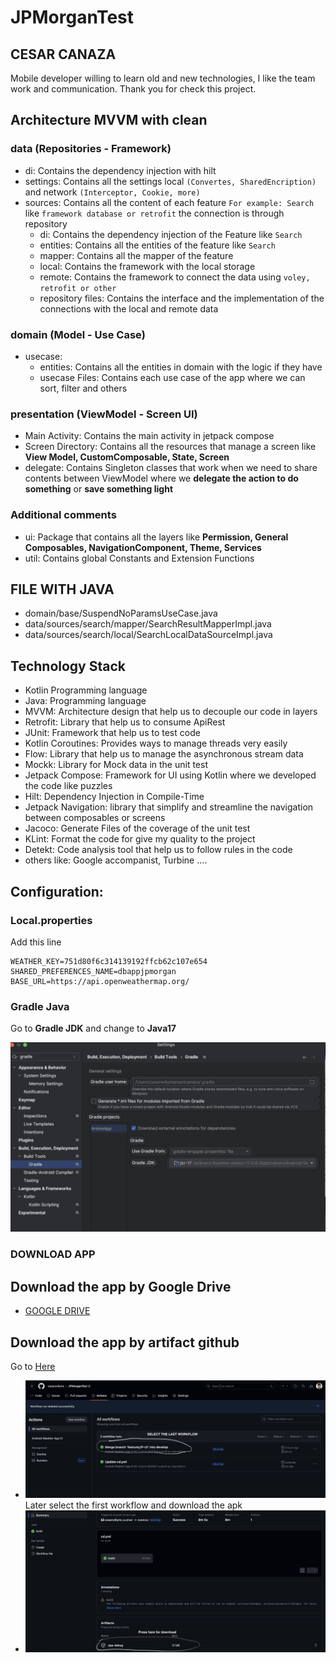 # JPMorganTest
## CESAR CANAZA

Mobile developer willing to learn old and new technologies, I like the team work and communication.
Thank you for check this project.

## Architecture MVVM with clean

### data (Repositories - Framework)
 - di: Contains the dependency injection with hilt
 - settings: Contains all the settings local `(Convertes, SharedEncription)` and network `(Interceptor, Cookie, more)`
 - sources: Contains all the content of each feature `For example: Search` like `framework database or retrofit` the connection is through repository
   - di: Contains the dependency injection of the Feature like `Search`
   - entities: Contains all the entities of the feature like `Search`
   - mapper: Contains all the mapper of the feature
   - local: Contains the framework with the local storage
   - remote: Contains the framework to connect the data using `voley, retrofit or other`
   - repository files: Contains the interface and the implementation of the connections with the local and remote data
### domain (Model - Use Case)
 - usecase:
   - entities: Contains all the entities in domain with the logic if they have
   - usecase Files:  Contains each use case of the app where we can sort, filter  and others
### presentation (ViewModel - Screen UI)
 - Main Activity: Contains the main activity in jetpack compose
 - Screen Directory: Contains all the resources that manage a screen like **View Model, CustomComposable, State, Screen**
 - delegate: Contains Singleton classes that work when we need to share contents between ViewModel where we **delegate the action to do something** or **save something light**
### Additional comments
  - ui: Package that contains all the layers like **Permission, General Composables, NavigationComponent, Theme, Services**
  - util: Contains global Constants and Extension Functions 
## FILE WITH JAVA
- domain/base/SuspendNoParamsUseCase.java
- data/sources/search/mapper/SearchResultMapperImpl.java
- data/sources/search/local/SearchLocalDataSourceImpl.java
## Technology Stack
 - Kotlin  Programming language
 - Java:  Programming language
 - MVVM:  Architecture design that help us to decouple our code in layers
 - Retrofit:  Library that help us to consume ApiRest
 - JUnit: Framework that help us to test code 
 - Kotlin Coroutines: Provides ways to manage threads very easily
 - Flow: Library that help us to manage the asynchronous stream data
 - Mockk: Library for Mock data in the unit test
 - Jetpack Compose:  Framework for UI using Kotlin where we developed the code like puzzles
 - Hilt: Dependency Injection in Compile-Time
 - Jetpack Navigation:  library that simplify and streamline the navigation between composables or screens
 - Jacoco: Generate Files of the coverage of the unit test
 - KLint: Format the code for give my quality to the project
 - Detekt: Code analysis tool that help us to follow rules in the code
 - others like:  Google accompanist, Turbine ....
## Configuration:
### Local.properties
Add  this line
```
WEATHER_KEY=751d80f6c314139192ffcb62c107e654
SHARED_PREFERENCES_NAME=dbappjpmorgan
BASE_URL=https://api.openweathermap.org/
```
### Gradle Java

Go to **Gradle JDK** and change to **Java17**

![Java](image/gradle_j17.png)  

### DOWNLOAD APP
## Download the app by Google Drive
- [GOOGLE DRIVE](https://drive.google.com/drive/folders/1DV46UTecrTV2EdjYL2M6HMVA0CiD7H0K?usp=sharing)
## Download the app by artifact github
Go to [Here](https://github.com/cesarwillymc/JPMorganTest/actions)
- ![APK](image/artifact.png)  
Later select the first workflow and download the apk
- ![APK](image/app.png)  